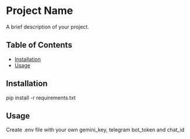 # Project Name

A brief description of your project.

## Table of Contents

- [Installation](#installation)
- [Usage](#usage)

## Installation

pip install -r requirements.txt

## Usage

Create .env file with your own gemini_key, telegram bot_token and chat_id
